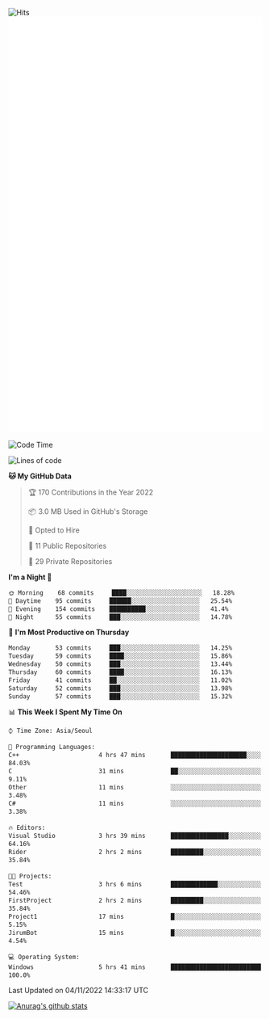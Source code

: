 ![Hits](https://hits.seeyoufarm.com/api/count/incr/badge.svg?url=https%3A%2F%2Fgithub.com%2Fkokose1234&count_bg=%2379C83D&title_bg=%23555555&icon=apple.svg&icon_color=%23E7E7E7&title=hits&edge_flat=false)
<br/>
![Metrics](https://github.com/kokose1234/kokose1234/blob/main/github-metrics.svg)

<!--START_SECTION:waka-->
![Code Time](http://img.shields.io/badge/Code%20Time-709%20hrs%2054%20mins-blue)

![Lines of code](https://img.shields.io/badge/From%20Hello%20World%20I%27ve%20Written-901%20Thousand%20lines%20of%20code-blue)

**🐱 My GitHub Data** 

> 🏆 170 Contributions in the Year 2022
 > 
> 📦 3.0 MB Used in GitHub's Storage 
 > 
> 💼 Opted to Hire
 > 
> 📜 11 Public Repositories 
 > 
> 🔑 29 Private Repositories  
 > 
**I'm a Night 🦉** 

```text
🌞 Morning    68 commits     ████░░░░░░░░░░░░░░░░░░░░░   18.28% 
🌆 Daytime    95 commits     ██████░░░░░░░░░░░░░░░░░░░   25.54% 
🌃 Evening    154 commits    ██████████░░░░░░░░░░░░░░░   41.4% 
🌙 Night      55 commits     ███░░░░░░░░░░░░░░░░░░░░░░   14.78%

```
📅 **I'm Most Productive on Thursday** 

```text
Monday       53 commits     ███░░░░░░░░░░░░░░░░░░░░░░   14.25% 
Tuesday      59 commits     ████░░░░░░░░░░░░░░░░░░░░░   15.86% 
Wednesday    50 commits     ███░░░░░░░░░░░░░░░░░░░░░░   13.44% 
Thursday     60 commits     ████░░░░░░░░░░░░░░░░░░░░░   16.13% 
Friday       41 commits     ██░░░░░░░░░░░░░░░░░░░░░░░   11.02% 
Saturday     52 commits     ███░░░░░░░░░░░░░░░░░░░░░░   13.98% 
Sunday       57 commits     ███░░░░░░░░░░░░░░░░░░░░░░   15.32%

```


📊 **This Week I Spent My Time On** 

```text
⌚︎ Time Zone: Asia/Seoul

💬 Programming Languages: 
C++                      4 hrs 47 mins       █████████████████████░░░░   84.03% 
C                        31 mins             ██░░░░░░░░░░░░░░░░░░░░░░░   9.11% 
Other                    11 mins             ░░░░░░░░░░░░░░░░░░░░░░░░░   3.48% 
C#                       11 mins             ░░░░░░░░░░░░░░░░░░░░░░░░░   3.38%

🔥 Editors: 
Visual Studio            3 hrs 39 mins       ████████████████░░░░░░░░░   64.16% 
Rider                    2 hrs 2 mins        █████████░░░░░░░░░░░░░░░░   35.84%

🐱‍💻 Projects: 
Test                     3 hrs 6 mins        █████████████░░░░░░░░░░░░   54.46% 
FirstProject             2 hrs 2 mins        █████████░░░░░░░░░░░░░░░░   35.84% 
Project1                 17 mins             █░░░░░░░░░░░░░░░░░░░░░░░░   5.15% 
JirumBot                 15 mins             █░░░░░░░░░░░░░░░░░░░░░░░░   4.54%

💻 Operating System: 
Windows                  5 hrs 41 mins       █████████████████████████   100.0%

```


 Last Updated on 04/11/2022 14:33:17 UTC
<!--END_SECTION:waka-->

[![Anurag's github stats](https://github-readme-stats.vercel.app/api?username=kokose1234&theme=dracula)](https://github.com/anuraghazra/github-readme-stats)



	
